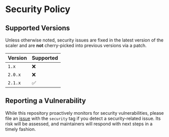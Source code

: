 # Security Policy

## Supported Versions

Unless otherwise noted, security issues are fixed in the latest version of the scaler and
are **not** cherry-picked into previous versions via a patch.

| Version | Supported          |
| ------- | ------------------ |
| `1.x`   | :x:                |
| `2.0.x` | :x:                |
| `2.1.x` | :white_check_mark: |

## Reporting a Vulnerability

While this repository proactively monitors for security vulnerabilities,
please file an [issue](https://github.com/wsugarman/durabletask-azurestorage-scaler/issues) with the `security` tag
if you detect a security-related issue. Its risk will be assessed, and maintainers will respond with next steps in a timely fashion.
